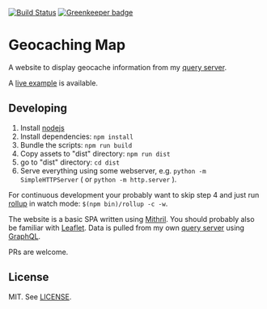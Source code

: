 [![Build Status](https://travis-ci.org/foobert/gc-map.svg?branch=master)](https://travis-ci.org/foobert/gc-map) [![Greenkeeper badge](https://badges.greenkeeper.io/foobert/gc-map.svg)](https://greenkeeper.io/)

# Geocaching Map

A website to display geocache information from my [query server](https://github.com/foobert/gc-query).

A [live example](https://foobert.github.io/gc-map/) is available.

## Developing

1. Install [nodejs](https://nodejs.org/)
2. Install dependencies: `npm install`
3. Bundle the scripts: `npm run build`
4. Copy assets to "dist" directory: `npm run dist`
5. go to "dist" directory: `cd dist`
6. Serve everything using some webserver, e.g. `python -m SimpleHTTPServer` ( or `python -m http.server` ).

For continuous development your probably want to skip step 4 and just run [rollup](https://rollupjs.org) in watch mode: `$(npm bin)/rollup -c -w`.

The website is a basic SPA written using [Mithril](https://mithril.js.org/). You should probably also be familiar with [Leaflet](https://leafletjs.com/). Data is pulled from my own [query server](https://github.com/foobert/gc-query) using [GraphQL](https://graphql.org/).

PRs are welcome.

## License

MIT. See [LICENSE](LICENSE).
